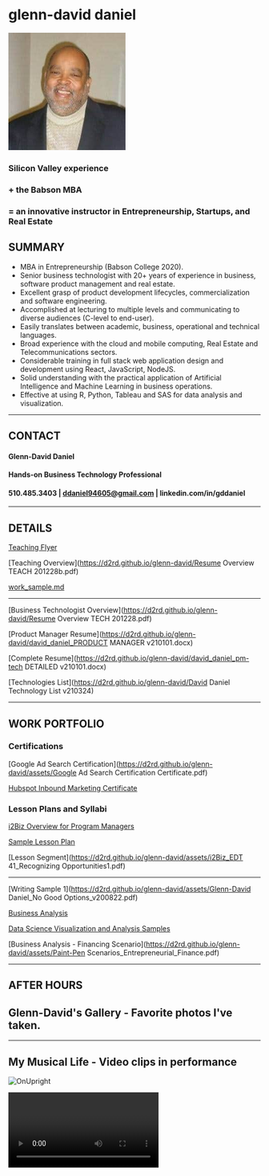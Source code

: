 # glenn-david daniel

![Headshot](./DD-Bizhead_234x234.jpg "Glenn-David Daniel")

### Silicon Valley experience 

### + the Babson MBA 

### = an innovative instructor in Entrepreneurship, Startups, and Real Estate

## SUMMARY
*	MBA in Entrepreneurship (Babson College 2020).
*	Senior business technologist with 20+ years of experience in business, software product management and real estate.
*	Excellent grasp of product development lifecycles, commercialization and software engineering.
*	Accomplished at lecturing to multiple levels and communicating to diverse audiences (C-level to end-user).
*	Easily translates between academic, business, operational and technical languages.  
*	Broad experience with the cloud and mobile computing, Real Estate and Telecommunications sectors.
*	Considerable training in full stack web application design and development using React, JavaScript, NodeJS.
*	Solid understanding with the practical application of Artificial Intelligence and Machine Learning in business operations.
*	Effective at using R, Python, Tableau and SAS for data analysis and visualization.

---

## CONTACT
#### Glenn-David Daniel
#### Hands-on Business Technology Professional
#### 510.485.3403 | ddaniel94605@gmail.com | linkedin.com/in/gddaniel
---

## DETAILS

[Teaching Flyer](https://d2rd.github.io/glenn-david/Glenn-David_Daniel_TEACH_Flyer_v210319.pdf)

[Teaching Overview](https://d2rd.github.io/glenn-david/Resume Overview TEACH 201228b.pdf)

[work_sample.md](https://dwrd.github.io/glenn-david/assets/work_samples/work_sample.md)

---

[Business Technologist Overview](https://d2rd.github.io/glenn-david/Resume Overview TECH 201228.pdf)

[Product Manager Resume](https://d2rd.github.io/glenn-david/david_daniel_PRODUCT MANAGER v210101.docx)

[Complete Resume](https://d2rd.github.io/glenn-david/david_daniel_pm-tech DETAILED v210101.docx)

[Technologies List](https://d2rd.github.io/glenn-david/David Daniel Technology List v210324)

<!-- [Curriculm Vitae](https://d2rd.github.io/glenn-david/) -->

---

## WORK PORTFOLIO

<!-- Links -->
### Certifications
[Google Ad Search Certification](https://d2rd.github.io/glenn-david/assets/Google Ad Search Certification Certificate.pdf)

[Hubspot Inbound Marketing Certificate](https://d2rd.github.io/glenn-david/assets/GDDaniel_Inbound_Marketing_Certificate.pdf)

### Lesson Plans and Syllabi
[i2Biz Overview for Program Managers](https://d2rd.github.io/glenn-david/assets/i2Biz_Program_Overview_2014.pdf)

[Sample Lesson Plan](https://d2rd.github.io/glenn-david/assets/Sample_Lesson_Plan_2014_Glenn-David_Daniel.pdf)

[Lesson Segment](https://d2rd.github.io/glenn-david/assets/i2Biz_EDT 41_Recognizing Opportunities1.pdf)

<!-- [Lecture Overviews](https://d2rd.github.io/glenn-david/) -->

---

[Writing Sample 1](https://d2rd.github.io/glenn-david/assets/Glenn-David Daniel_No Good Options_v200822.pdf)

[Business Analysis](https://d2rd.github.io/glenn-david/)

[Data Science Visualization and Analysis Samples](https://d2rd.github.io/glenn-david/)

<!-- [Sample Developer Projects](https://d2rd.github.io/glenn-david/" Work completed as an apprentice at the Lambda School for Computer Science and Learners Guild.") -->

[Business Analysis - Financing Scenario](https://d2rd.github.io/glenn-david/assets/Paint-Pen Scenarios_Entrepreneurial_Finance.pdf)

---

## AFTER HOURS

## Glenn-David's Gallery - Favorite photos I've taken.
<!-- [Glenn-David's Gallery](https://d2rd.github.io/glenn-david/) -->

<!-- 
![Headshot](https://d2rd.github.io/glenn-david/assets/videos/DD Lecturing At UC.jpg "Lecturing at Cal")
![Headshot](https://d2rd.github.io/glenn-david/assets/videos/DD_Downtown.png "DD Downtown")
![Headshot](https://d2rd.github.io/glenn-david/assets/videos/Class_is_Over.jpg "Class is over!")
![Headshot](https://d2rd.github.io/glenn-david/assets/videos/Me At Babson Wall 2015 "Babson Wall"
![Headshot](https://d2rd.github.io/glenn-david/assets/videos/Crotin_on_Hudson_Dam.jpg "Crotin on Hudson Dam NY")
![Headshot](https://d2rd.github.io/glenn-david/assets/videos/Serenity_at_Yosemite.jpg "Serenity_at_Yosemite.jpg")
![Headshot](./DD-Bizhead_234x234.jpg "Glenn-David Daniel") 
-->

---

## My Musical Life - Video clips in performance

![OnUpright](https://d2rd.github.io/glenn-david/assets/videos/Groovin_Hard.jpg "Groovin Hard")

![SFBAAAM Concert](https://d2rd.github.io/glenn-david/assets/videos/David_Solos_at_SFBAAAM_concert_2007.mp4 "In Concert at SFBAAAM")
